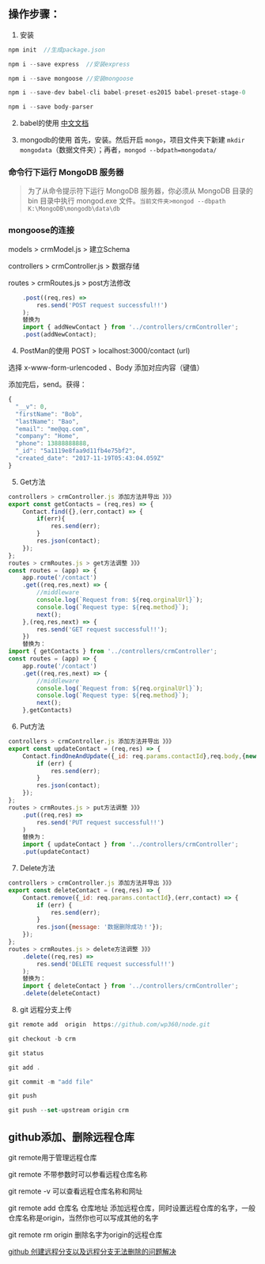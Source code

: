 ## 操作步骤：
1. 安装
```js
npm init  //生成package.json

npm i --save express  //安装express

npm i --save mongoose //安装mongoose

npm i --save-dev babel-cli babel-preset-es2015 babel-preset-stage-0

npm i --save body-parser
```
2. babel的使用
[中文文档](https://babeljs.cn/docs/usage/cli/)

3. mongodb的使用
首先，安装。然后开启 `mongo`，项目文件夹下新建 `mkdir mongodata`（数据文件夹）；再者，`mongod --bdpath=mongodata/`
### 命令行下运行 MongoDB 服务器
> 为了从命令提示符下运行 MongoDB 服务器，你必须从 MongoDB 目录的 bin 目录中执行 mongod.exe 文件。`当前文件夹>mongod --dbpath K:\MongoDB\mongodb\data\db`
### mongoose的连接
models > crmModel.js > 建立Schema

controllers > crmController.js > 数据存储

routes > crmRoutes.js > post方法修改
```js
    .post((req,res) =>
        res.send('POST request successful!!')
    );
    替换为
    import { addNewContact } from '../controllers/crmController';
    .post(addNewContact);
```
4. PostMan的使用
POST > localhost:3000/contact (url) 

选择 x-www-form-urlencoded 、Body 添加对应内容（键值）

添加完后，send。获得：
```js
{
  "__v": 0,
  "firstName": "Bob",
  "lastName": "Bao",
  "email": "me@qq.com",
  "company": "Home",
  "phone": 13888888888,
  "_id": "5a1119e8faa9d11fb4e75bf2",
  "created_date": "2017-11-19T05:43:04.059Z"
}
```
5. Get方法
```js
controllers > crmController.js 添加方法并导出 》》》
export const getContacts = (req,res) => {
    Contact.find({},(err,contact) => {
        if(err){
            res.send(err);
        }
        res.json(contact);
    });
};
routes > crmRoutes.js > get方法调整 》》》
const routes = (app) => {
    app.route('/contact')
    .get((req,res,next) => {
        //middleware
        console.log(`Request from: ${req.orginalUrl}`);
        console.log(`Request type: ${req.method}`);
        next();
    },(req,res,next) => {
        res.send('GET request successful!!');
    })
    替换为：
import { getContacts } from '../controllers/crmController';
const routes = (app) => {
    app.route('/contact')
    .get((req,res,next) => {
        //middleware
        console.log(`Request from: ${req.orginalUrl}`);
        console.log(`Request type: ${req.method}`);
        next();
    },getContacts)
```
6. Put方法
```js
controllers > crmController.js 添加方法并导出 》》》
export const updateContact = (req,res) => {
    Contact.findOneAndUpdate({_id: req.params.contactId},req.body,{new:true},(err,contact) => {
        if (err) {
            res.send(err);
        }
        res.json(contact);
    });
};
routes > crmRoutes.js > put方法调整 》》》
    .put((req,res) =>
        res.send('PUT request successful!!')
    )
    替换为：
    import { updateContact } from '../controllers/crmController';
    .put(updateContact)
```
7. Delete方法
```js
controllers > crmController.js 添加方法并导出 》》》
export const deleteContact = (req,res) => {
    Contact.remove({_id: req.params.contactId},(err,contact) => {
        if (err) {
            res.send(err);
        }
        res.json({message: '数据删除成功！'});
    });
};
routes > crmRoutes.js > delete方法调整 》》》
    .delete((req,res) =>
        res.send('DELETE request successful!!')
    );
    替换为：
    import { deleteContact } from '../controllers/crmController';
    .delete(deleteContact)
```
8. git 远程分支上传
```js
git remote add  origin  https://github.com/wp360/node.git

git checkout -b crm

git status

git add .

git commit -m "add file"

git push

git push --set-upstream origin crm
```
## github添加、删除远程仓库
git remote用于管理远程仓库

git remote 不带参数时可以参看远程仓库名称

git remote -v 可以查看远程仓库名称和网址

git remote add  仓库名  仓库地址  添加远程仓库，同时设置远程仓库的名字，一般仓库名称是origin，当然你也可以写成其他的名字

git remote rm  origin  删除名字为origin的远程仓库

[github 创建远程分支以及远程分支无法删除的问题解决](http://blog.csdn.net/u014182411/article/details/74011901)
